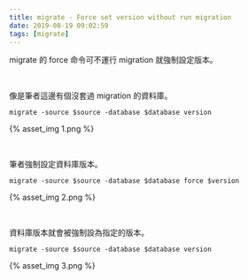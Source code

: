 ```yaml
---
title: migrate - Force set version without run migration
date: 2019-08-19 09:02:59
tags: [migrate]
---
```


migrate 的 force 命令可不運行 migration 就強制設定版本。  

<!-- More -->

</br>


像是筆者這邊有個沒套過 migration 的資料庫。

    migrate -source $source -database $database version

{% asset_img 1.png %}

</br>


筆者強制設定資料庫版本。  

    migrate -source $source -database $database force $version

{% asset_img 2.png %}

</br>


資料庫版本就會被強制設為指定的版本。  

    migrate -source $source -database $database version

{% asset_img 3.png %}
